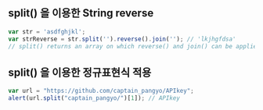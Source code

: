 ## split() 을 이용한 String reverse

``` javascript
var str = 'asdfghjkl';
var strReverse = str.split('').reverse().join(''); // 'lkjhgfdsa'
// split() returns an array on which reverse() and join() can be applied
```

## split() 을 이용한 정규표현식 적용

``` javascript
var url = "https://github.com/captain_pangyo/APIkey";
alert(url.split("captain_pangyo/")[1]); // APIkey
```
